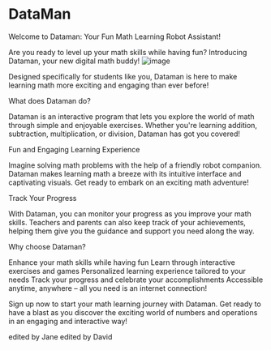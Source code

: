 # DataMan
Welcome to Dataman: Your Fun Math Learning Robot Assistant!

Are you ready to level up your math skills while having fun? 
Introducing Dataman, your new digital math buddy! ![image](https://github.com/CTS285DATAMANMCCARTHD3455JANE/DATAMAN/assets/103216388/47e2b18f-c93e-4c01-95dc-b68a2d67825e)


Designed specifically for students like you, Dataman is here to make learning math more exciting and engaging than ever before!

What does Dataman do?

Dataman is an interactive program that lets you explore the world of math through simple and enjoyable exercises. Whether you're learning addition, subtraction, multiplication, or division, Dataman has got you covered!

Fun and Engaging Learning Experience

Imagine solving math problems with the help of a friendly robot companion. Dataman makes learning math a breeze with its intuitive interface and captivating visuals. Get ready to embark on an exciting math adventure!

Track Your Progress

With Dataman, you can monitor your progress as you improve your math skills. Teachers and parents can also keep track of your achievements, helping them give you the guidance and support you need along the way.

Why choose Dataman?

Enhance your math skills while having fun
Learn through interactive exercises and games
Personalized learning experience tailored to your needs
Track your progress and celebrate your accomplishments
Accessible anytime, anywhere – all you need is an internet connection!

Sign up now to start your math learning journey with Dataman. Get ready to have a blast as you discover the exciting world of numbers and operations in an engaging and interactive way!

edited by Jane
edited by David
